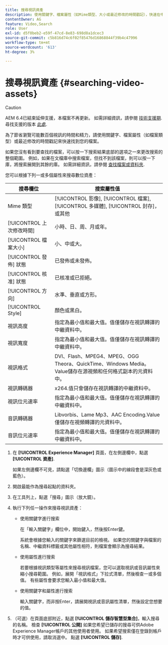 ```yaml
---
title: 搜尋視訊資產
description: 使用關鍵字、檔案屬性（如Mime類型、大小或最近修改的時間戳記），快速在中找到您的檔案 [!DNL Experience Manager] 資產。
contentOwner: AG
feature: Video,Search
role: User
exl-id: d5f0beb2-e59f-47cd-8e83-698d8a1dcec3
source-git-commit: c5b816d74c6f02f85476d16868844f39b4c47996
workflow-type: tm+mt
source-wordcount: '613'
ht-degree: 3%

---
```


# 搜尋視訊資產 {#searching-video-assets}

>[!CAUTION]
>
>AEM 6.4已結束延伸支援，本檔案不再更新。 如需詳細資訊，請參閱 [技術支援期](https://helpx.adobe.com//tw/support/programs/eol-matrix.html). 尋找支援的版本 [此處](https://experienceleague.adobe.com/docs/).

為了節省瀏覽可能數百個視訊的時間和精力，請使用關鍵字、檔案屬性（如檔案類型）或最近修改的時間戳記來快速找到您的檔案。

如果您沒有看到要查找的檔案，可以按一下搜索結果底部的選項之一來更改搜索的整個範圍。 例如，如果在文檔庫中搜索檔案，但找不到該檔案，則可以按一下庫，將搜索展開到其餘的庫。 如需詳細資訊，請參閱 [查找檔案或資料夾](https://windows.microsoft.com/en-us/windows7/find-a-file-or-folder).

您可以根據下列一或多個屬性來搜尋數位資產：

| 搜尋欄位 | 搜索屬性值 |
|---|---|
| Mime 類型 | [!UICONTROL 影像], [!UICONTROL 檔案], [!UICONTROL 多媒體], [!UICONTROL 封存]，或其他 |
| [!UICONTROL 上次修改時間] | 小時、日、周、月或年。 |
| [!UICONTROL 檔案大小] | 小、中或大。 |
| [!UICONTROL 發佈] 狀態 | 已發佈或未發佈。 |
| [!UICONTROL 核准] 狀態 | 已核准或已拒絕。 |
| [!UICONTROL 方向] | 水準、垂直或方形。 |
| [!UICONTROL Style] | 顏色或黑白。 |
| 視訊高度 | 指定為最小值和最大值。值僅儲存在視訊轉譯的中繼資料中。 |
| 視訊寬度 | 指定為最小值和最大值。值僅儲存在視訊轉譯的中繼資料中。 |
| 視訊格式 | DVI、Flash、MPEG4、MPEG、OGG Theora、QuickTime、Windows Media。Value儲存在源視頻和任何格式副本的元資料中。 |
| 視訊轉碼器 | x264.值只會儲存在視訊轉譯的中繼資料中。 |
| 視訊位元速率 | 指定為最小值和最大值。值僅儲存在視訊轉譯的中繼資料中。 |
| 音訊轉碼器 | Libvorbis、Lame Mp3、AAC Encoding.Value僅儲存在視頻轉譯的元資料中。 |
| 音訊位元速率 | 指定為最小值和最大值。值僅儲存在視訊轉譯的中繼資料中。 |

1. 在 **[!UICONTROL Experience Manager]** 頁面，在左側邊欄中，點選 **[!UICONTROL 資產]**.

   如果左側邊欄不可見，請點選「切換邊欄」圖示（圖示中的線段會是深灰色或藍色）。

1. 開啟最能作為搜尋起點的資料夾。
1. 在工具列上，點選「搜尋」圖示（放大鏡）。
1. 執行下列任一操作來搜尋視訊資產：

   * 使用關鍵字進行搜索

      在「輸入關鍵字」欄位中，開始鍵入，然後按Enter鍵。

      系統會根據您輸入的關鍵字來篩選目前的檢視。 如果您的關鍵字與檔案的名稱、中繼資料標籤或其他屬性相符，則檔案會顯示為搜尋結果。

   * 使用屬性進行搜索

      若要根據視訊類型等屬性來搜尋視訊檔案，您可以選取視訊或音訊屬性來縮小搜尋範圍。 例如，展開「視訊格式」下拉式清單，然後檢查一或多個值。 有些屬性會要求您輸入最小值和最大值。

   * 使用關鍵字和屬性進行搜索

      輸入關鍵字，而非按Enter，請展開視訊或音訊屬性清單，然後設定您想要的值。

1. （可選）在頁面底部附近，點選 **[!UICONTROL 儲存智慧型集合]**，輸入搜尋的名稱。 檢查 **[!UICONTROL 公開]** 如果您希望已儲存的搜尋可供Adobe Experience Manager帳戶的其他使用者使用。 如果希望搜索僅在登錄到帳戶時才可供使用，請取消選中。 點選 **[!UICONTROL 儲存]**.
